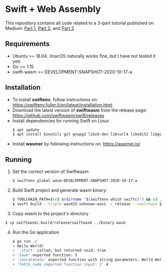 # Swift + Web Assembly
This repository contains all code related to a 3-part tutorial published on Medium: [Part 1](https://medium.com/@h.shahbazi/the-power-of-swift-web-assembly-part-1-fdfa4e9134ee), [Part 2](https://medium.com/@h.shahbazi/the-power-of-swift-web-assembly-part-2-30b6c4619c27), and [Part 3](https://medium.com/@h.shahbazi/the-power-of-swift-web-assembly-part-3-e583c6ab8afe)



## Requirements
- Ubuntu >= 18.04. (macOS naturally works fine, but I have not tested it yet)
- Go >= 1.15
- swift-wasm >= DEVELOPMENT-SNAPSHOT-2020-10-17-a


## Installation
- To install **swiftenv**, follow instructions on: https://swiftenv.fuller.li/en/latest/installation.html
- Download the latest version of **swiftwasm** from the release page: https://github.com/swiftwasm/swift/releases
- Install dependencies for running Swift on Linux
  ```bash
  $ apt update
  $ apt install binutils git gnupg2 libc6-dev libcurl4 libedit2 libgcc-9-dev libpython2.7 libsqlite3-0 libstdc++-9-dev libxml2 libz3-dev pkg-config tzdata zlib1g-dev curl lsb-release
  ```
- Install **wasmer** by following instructions on: https://wasmer.io/


## Running
1. Set the correct version of Swiftwasm

   ```bash
   $ swiftenv global wasm-DEVELOPMENT-SNAPSHOT-2020-10-17-a
   ```

2. Build Swift project and generate wasm binary:
   ```bash
   $ TOOLCHAIN_PATH=$(cd $(dirname "$(swiftenv which swiftc)") && cd ../share && pwd)
   $ swift build --triple wasm32-unknown-wasi -c release --toolchain $TOOLCHAIN_PATH -Xlinker --export=allocate -Xlinker --export=deallocate -Xlinker --export=hello -Xlinker --export=sum -Xlinker --export=concatenate -Xlinker --export=fetch -Xlinker --allow-undefined
   ```

3.  Copy wasm to the project's directory
   ```bash
   $ cp swiftwasm/.build/release/swiftwasm ../binary.wasm
   ```

4. Run the Go application
   ```bash
   $ go run ./
   > Hello World!
   > '_start' called, but returned void: true
   > 'save' exported function: 3
   > 'concatenate' exported function with string parameters: World World!
   > 'fetch_code imported function input: 2' 4
   ```
